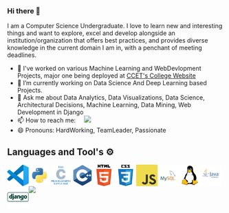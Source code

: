 ### Hi there 👋
I am a Computer Science Undergraduate.
I love to learn new and interesting things and want to explore, excel and develop alongside an institution/organization that offers best practices, and provides diverse knowledge in the current domain I am in, with a penchant of meeting deadlines.<br />

- 🔭 I've worked on various Machine Learning and WebDevlopment Projects, major one being deployed at <a href="http://ccet.ac.in">CCET's College Website</a><br />
- 👯 I’m currently working on Data Science And Deep Learning based Projects.<br />
- 💬 Ask me about Data Analytics, Data Visualizations, Data Science, Architectural Decisions, Machine Learning, Data Mining, Web Development in Django<br />
- 📫 How to reach me:&nbsp;&nbsp;&nbsp;&nbsp;
<a href="https://www.linkedin.com/in/mukesh-sahani-27297318b/"><img src="https://image.flaticon.com/icons/png/512/174/174857.png" width="25px;"></a> &nbsp;&nbsp;&nbsp;&nbsp;
- 😄 Pronouns: HardWorking, TeamLeader, Passionate <br />
<h2><b>Languages and Tool's ⚙️ </b></h2> 
<img align="left" alt="Visual Studio Code" width="50px" src="https://raw.githubusercontent.com/github/explore/80688e429a7d4ef2fca1e82350fe8e3517d3494d/topics/visual-studio-code/visual-studio-code.png" />
<img align="left" alt="Python3" width="50px"src="https://raw.githubusercontent.com/github/explore/80688e429a7d4ef2fca1e82350fe8e3517d3494d/topics/python/python.png" />
<img align="left" alt="C" width="50px" src="https://raw.githubusercontent.com/github/explore/80688e429a7d4ef2fca1e82350fe8e3517d3494d/topics/c/c.png" />
<img align="left" alt="CPP" width="50px" src="https://raw.githubusercontent.com/github/explore/80688e429a7d4ef2fca1e82350fe8e3517d3494d/topics/cpp/cpp.png" />
<img align="left" alt="HTML5" width="50px" src="https://raw.githubusercontent.com/github/explore/80688e429a7d4ef2fca1e82350fe8e3517d3494d/topics/html/html.png" />
<img align="left" alt="CSS3" width="50px" src="https://raw.githubusercontent.com/github/explore/80688e429a7d4ef2fca1e82350fe8e3517d3494d/topics/css/css.png" />
<img align="left" alt="JavaScript" width="50px" src="https://raw.githubusercontent.com/github/explore/80688e429a7d4ef2fca1e82350fe8e3517d3494d/topics/javascript/javascript.png" />
<img align="left" alt="MySQL" width="50px" src="https://raw.githubusercontent.com/github/explore/80688e429a7d4ef2fca1e82350fe8e3517d3494d/topics/mysql/mysql.png" />
<img align="left" alt="Linux" width="50px" src="https://raw.githubusercontent.com/github/explore/80688e429a7d4ef2fca1e82350fe8e3517d3494d/topics/linux/linux.png" />
<img align="left" alt="java" width="50px" src="https://raw.githubusercontent.com/github/explore/80688e429a7d4ef2fca1e82350fe8e3517d3494d/topics/java/java.png" />
<img align="left" alt="Django" width="50px" src="https://github.com/devicons/devicon/blob/master/icons/django/django-line.svg"/>
<br />
<h2></h2>
<img src="https://github-readme-stats.vercel.app/api?username=MkshSahani&show_icons=true&theme=radical"/>
